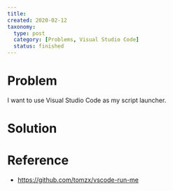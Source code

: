 ```yaml
---
title:
created: 2020-02-12
taxonomy:
  type: post
  category: [Problems, Visual Studio Code]
  status: finished
---
```


# Problem
I want to use Visual Studio Code as my script launcher.

# Solution


# Reference
* https://github.com/tomzx/vscode-run-me

